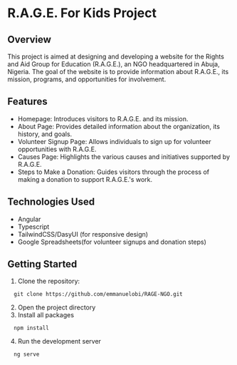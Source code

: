 # R.A.G.E. For Kids Project

## Overview
This project is aimed at designing and developing a website for the Rights and Aid Group for Education (R.A.G.E.), an NGO headquartered in Abuja, Nigeria. The goal of the website is to provide information about R.A.G.E., its mission, programs, and opportunities for involvement.

## Features
- Homepage: Introduces visitors to R.A.G.E. and its mission.
- About Page: Provides detailed information about the organization, its history, and goals.
- Volunteer Signup Page: Allows individuals to sign up for volunteer opportunities with R.A.G.E.
- Causes Page: Highlights the various causes and initiatives supported by R.A.G.E.
- Steps to Make a Donation: Guides visitors through the process of making a donation to support R.A.G.E.'s work.

## Technologies Used
- Angular
- Typescript
- TailwindCSS/DasyUI (for responsive design)
- Google Spreadsheets(for volunteer signups and donation steps)

## Getting Started
1. Clone the repository:
```
  git clone https://github.com/emmanuelobi/RAGE-NGO.git
```

2. Open the project directory
3. Install all packages
```
  npm install
```
4. Run the development server
```
  ng serve
```
